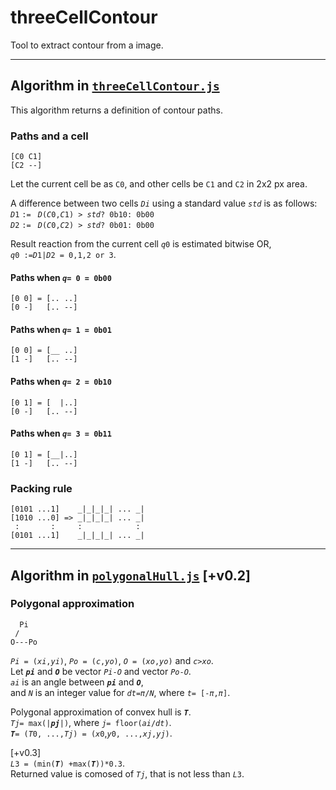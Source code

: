 # threeCellContour
Tool to extract contour from a image.

___
## Algorithm in [`threeCellContour.js`](threeCellContour.js)
This algorithm returns a definition of contour paths.

### Paths and a cell
    [C0 C1]
    [C2 --]
Let the current cell be as `C0`, and other cells be `C1` and `C2` in 2x2 px area.  

A difference between two cells _`Di`_ using a standard value _`std`_ is as follows:  
_`D`_`1` `:= ` _`D`_`(`_`C`_`0,`_`C`_`1) > `_`std`_`? 0b10: 0b00`  
_`D`_`2` `:= ` _`D`_`(`_`C`_`0,`_`C`_`2) > `_`std`_`? 0b01: 0b00`  

Result reaction from the current cell _`q`_`0` is estimated bitwise OR,  
_`q`_`0 :=`_`D`_`1|`_`D`_`2 = 0,1,2 or 3`.  

#### Paths when _`q`_`= 0 = 0b00`
    [0 0] = [.. ..]
    [0 -]   [.. --]
    
#### Paths when _`q`_`= 1 = 0b01`
    [0 0] = [__ ..]
    [1 -]   [.. --]
    
#### Paths when _`q`_`= 2 = 0b10`
    [0 1] = [  |..]
    [0 -]   [.. --]
    
#### Paths when _`q`_`= 3 = 0b11`
    [0 1] = [__|..]
    [1 -]   [.. --]
    
### Packing rule
    [0101 ...1]    _|_|_|_| ... _|
    [1010 ...0] => _|_|_|_| ... _|
     :       :     :            : 
    [0101 ...1]    _|_|_|_| ... _|
    
___
## Algorithm in [`polygonalHull.js`](polygonalHull.js) [+v0.2]

### Polygonal approximation
```
  Pi
 /
O---Po
```
_`Pi`_` = (`_`xi`_`,`_`yi`_`)`, _`Po`_` = (`_`c`_`,`_`yo`_`)`, _`O`_` = (`_`xo`_`,`_`yo`_`)` and _`c`_`>`_`xo`_.  
Let _**`pi`**_ and _**`O`**_ be vector _`Pi`_`-`_`O`_ and vector _`Po`_`-`_`O`_.  
_`ai`_ is an angle between _**`pi`**_ and _**`O`**_,  
and _`N`_ is an integer value for _`dt`_`=`_`π`_`/`_`N`_, where _`t`_`= [-`_`π`_`,`_`π`_`]`.

Polygonal approximation of convex hull is _**`T`**_.  
_`Tj`_`= max(|`_**`pj`**_`|)`, where _`j`_`= floor(`_`ai`_`/`_`dt`_`)`.  
_**`T`**_`= (`_`T`_`0, ...,`_`Tj`_`) = (`_`x`_`0`,_`y`_`0, ...,`_`xj`_`,`_`yj`_`)`.  

[+v0.3]  
_`L`_`3 = (min(`_**`T`**_`) +max(`_**`T`**_`))*0.3`.  
Returned value is comosed of _`Tj`_, that is not less than _`L`_`3`.
